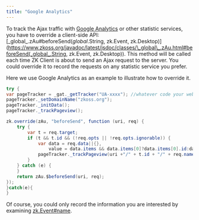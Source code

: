 ```yaml
---
title: "Google Analytics"
---
```


To track the Ajax traffic with [Google Analytics](http://www.google.com/analytics/) or other statistic
services, you have to override a client-side API:
[\_global\_.zAu#beforeSend(_global_.String, zk.Event, zk.Desktop)](https://www.zkoss.org/javadoc/latest/jsdoc/classes/\_global\_.zAu.html#beforeSend(_global_.String, zk.Event, zk.Desktop)).
This method will be called each time ZK Client is about to send an Ajax
request to the server. You could override it to record the requests on
any statistic service you prefer.

Here we use Google Analytics as an example to illustrate how to override
it.

```java
try {
var pageTracker = _gat._getTracker("UA-xxxx"); //whatever code your website is assigned
pageTracker._setDomainName("zkoss.org");
pageTracker._initData();
pageTracker._trackPageview();

zk.override(zAu, "beforeSend", function (uri, req) {
    try {
        var t = req.target;
        if (t && t.id && (!req.opts || !req.opts.ignorable)) {
            var data = req.data||{},
                value = data.items && data.items[0]?data.items[0].id:data.value;
            pageTracker._trackPageview(uri +"/" + t.id + "/" + req.name + (value?"/"+value:""));
        }
    } catch (e) {
    }
    return zAu.$beforeSend(uri, req);
});
}catch(e){
}
```

Of course, you could only record the information you are interested by
examining [zk.Event#name](https://www.zkoss.org/javadoc/latest/jsdoc/classes/zk.Event.html#name).
